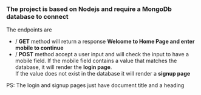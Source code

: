 <h3>The project is based on Nodejs and require a MongoDb database to connect</h3>

<p>The endpoints are</p>

<ul>
  <li>/ <b>GET</b> method will return a response <b>Welcome to Home Page and enter mobile to continue</b></li>
  <li>/ <b>POST</b> method accept a user input and will check the input to have a mobile field. If the mobile field contains a value that matches the database, it will render the <b>login page</b>.<br>If the value does not exist in the database it will render a <b>signup page</b></li></ul>

PS: The login and signup pages just have document title and a heading
